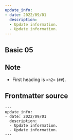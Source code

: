 ```yaml
---
update_info:
- date: 2022/09/01
  description:
  - Update information.
  - Update information.
---
```

## Basic 05


## Note

- First heading is `<h2>` (`##`).


## Frontmatter source

```
---
update_info:
- date: 2022/09/01
  description:
  - Update information.
  - Update information.
---
```
